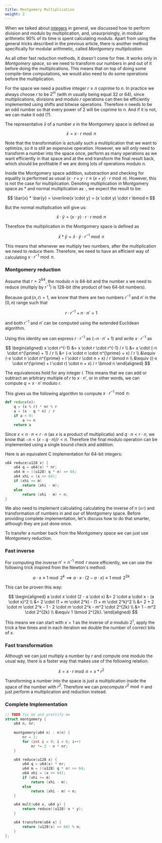 ```yaml
---
title: Montgomery Multiplication
weight: 2
---
```


When we talked about [integers](../integer) in general, we discussed how to perform division and modulo by multiplication, and, unsurprisingly, in modular arithmetic 90% of its time is spent calculating modulo. Apart from using the general tricks described in the previous article, there is another method specifically for modular arithmetic, called *Montgomery multiplication*.

As all other fast reduction methods, it doesn't come for free. It works only in *Montgomery space*, so we need to transform our numbers in and out of it before doing the multiplications. This means that on top of doing some compile-time computations, we would also need to do some operations before the multiplication.

For the space we need a positive integer $r \ge n$ coprime to $n$. In practice we always choose $r$ to be $2^m$ (with $m$ usually being equal 32 or 64), since multiplications, divisions and modulo $r$ operations can then be efficiently implemented using shifts and bitwise operations. Therefore $n$ needs to be an odd number so that every power of $2$ will be coprime to $n$. And if it is not, we can make it odd (?).

The representative $\bar x$ of a number $x$ in the Montgomery space is defined as

$$
\bar{x} = x \cdot r \bmod n
$$

Note that the transformation is actually such a multiplication that we want to optimize, so it is still an expensive operation. However, we will only need to transform a number into the space once, perform as many operations as we want efficiently in that space and at the end transform the final result back, which should be profitable if we are doing lots of operations modulo $n$.

Inside the Montgomery space addition, substraction and checking for equality is performed as usual ($x \cdot r + y \cdot r \equiv (x + y) \cdot r \bmod n$). However, this is not the case for multiplication. Denoting multiplication in Montgomery space as $*$ and normal multiplication as $\cdot$, we expect the result to be:

$$
\bar{x} * \bar{y} = \overline{x \cdot y} = (x \cdot y) \cdot r \bmod n
$$

But the normal multiplication will give us:

$$
\bar{x} \cdot \bar{y} = (x \cdot y) \cdot r \cdot r \bmod n
$$

Therefore the multiplication in the Montgomery space is defined as

$$
\bar{x} * \bar{y} = \bar{x} \cdot \bar{y} \cdot r^{-1} \bmod n
$$

This means that whenever we multiply two numbers, after the multiplication we need to *reduce* them. Therefore, we need to have an efficient way of calculating $x \cdot r^{-1} \bmod n$.

### Montgomery reduction

Assume that $r=2^{64}$, the modulo $n$ is 64-bit and the number $x$ we need to reduce (multiply by $r^{-1}$) is 128-bit (the product of two 64-bit numbers).

Because $\gcd(n, r) = 1$, we know that there are two numbers $r^{-1}$ and $n'$ in the $[0, n)$ range such that

$$
r \cdot r^{-1} + n \cdot n' = 1
$$

and both $r^{-1}$ and $n'$ can be computed using the extended Euclidean algorithm.

Using this identity we can express $r \cdot r^{-1}$ as $(-n \cdot n' + 1)$ and write $x \cdot r^{-1}$ as

$$
\begin{aligned}
x \cdot r^{-1} &= x \cdot r \cdot r^{-1} / r
\\             &= x \cdot (-n \cdot n^{\prime} + 1) / r
\\             &= (-x \cdot n \cdot n^{\prime} + x) / r
\\             &\equiv (-x \cdot n \cdot n^{\prime} + l \cdot r \cdot n + x) / r \bmod n
\\             &\equiv ((-x \cdot n^{\prime} + l \cdot r) \cdot n + x) / r \bmod n
\end{aligned}
$$

The equivalences hold for any integer $l$. This means that we can add or subtract an arbitrary multiple of $r$ to $x \cdot n'$, or in other words, we can compute $q = x \cdot n'$ modulo $r$.

This gives us the following algorithm to compute $x \cdot r^{-1} \bmod n$:

```python
def reduce(x):
    q = (x % r) * nr % r
    a = (x - q * n) / r
    if a < 0:
        a += n
    return a
```

Since $x < n \cdot n < r \cdot n$ (as $x$ is a product of multiplicatio) and $q \cdot n < r \cdot n$, we know that $-n < (x - q \cdot n) / r < n$. Therefore the final modulo operation can be implemented using a single bound check and addition.

Here is an equivalent C implementation for 64-bit integers:

```c++
u64 reduce(u128 x) {
    u64 q = u64(x) * nr;
    u64 m = ((u128) q * n) >> 64;
    u64 xhi = (x >> 64);
    if (xhi >= m)
        return (xhi - m);
    else
        return (xhi - m) + n;
}
```

We also need to implement calculating calculating the inverse of $n$ (`nr`) and transformation of numbers in and our of Montgomery space. Before providing complete implementation, let's discuss how to do that smarter, although they are just done once.

To transfer a number back from the Montgomery space we can just use Montgomery reduction.

### Fast inverse

For computing the inverse $n' = n^{-1} \bmod r$ more efficiently, we can use the following trick inspired from the Newton's method:

$$
a \cdot x \equiv 1 \bmod 2^k
\implies
a \cdot x \cdot (2 - a \cdot x)
\equiv
1 \bmod 2^{2k}
$$

This can be proven this way:

$$
\begin{aligned}
a \cdot x \cdot (2 - a \cdot x)
   &= 2 \cdot a \cdot x - (a \cdot x)^2
\\ &= 2 \cdot (1 + m \cdot 2^k) - (1 + m \cdot 2^k)^2
\\ &= 2 + 2 \cdot m \cdot 2^k - 1 - 2 \cdot m \cdot 2^k - m^2 \cdot 2^{2k}
\\ &= 1 - m^2 \cdot 2^{2k}
\\ &\equiv 1 \bmod 2^{2k}.
\end{aligned}
$$

This means we can start with $x = 1$ as the inverse of $a$ modulo $2^1$, apply the trick a few times and in each iteration we double the number of correct bits of $x$.

### Fast transformation

Although we can just multiply a number by $r$ and compute one modulo the usual way, there is a faster way that makes use of the following relation:

$$
\bar{x} = x \cdot r \bmod n = x * r^2
$$

Transforming a number into the space is just a multiplication inside the space of the number with $r^2$. Therefore we can precompute $r^2 \bmod n$ and just perform a multiplication and reduction instead.

### Complete Implementation

```c++
// TODO fix me and prettify me
struct montgomery {
    u64 n, nr;
    
    montgomery(u64 n) : n(n) {
        nr = 1;
        for (int i = 0; i < 6; i++)
            nr *= 2 - n * nr;
    }

    u64 reduce(u128 x) {
        u64 q = u64(x) * nr;
        u64 m = ((u128) q * n) >> 64;
        u64 xhi = (x >> 64);
        if (xhi >= m)
            return (xhi - m);
        else
            return (xhi - m) + n;
    }

    u64 mult(u64 x, u64 y) {
        return reduce((u128) x * y);
    }

    u64 transform(u64 x) {
        return (u128(x) << 64) % n;
    }
};
```

